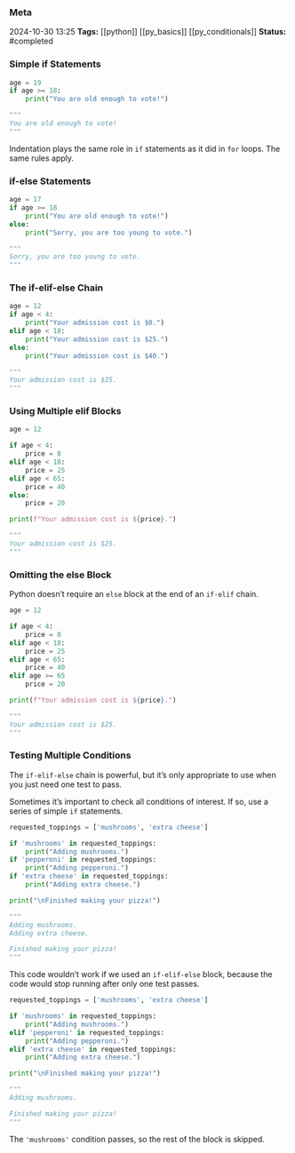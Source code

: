 ### Meta
2024-10-30 13:25
**Tags:** [[python]] [[py_basics]] [[py_conditionals]]
**Status:** #completed 

### Simple if Statements
```Python title:example.py
age = 19
if age >= 18:
	print("You are old enough to vote!")

"""
You are old enough to vote!
"""
```

Indentation plays the same role in `if` statements as it did in `for` loops. The same rules apply.

### if-else Statements
```Python title:example.py
age = 17
if age >= 18
	print("You are old enough to vote!")
else:
	print("Sorry, you are too young to vote.")

"""
Sorry, you are too young to vote.
"""
```

### The if-elif-else Chain
```Python title:example.py
age = 12
if age < 4:
	print("Your admission cost is $0.")
elif age < 18:
	print("Your admission cost is $25.")
else:
	print("Your admission cost is $40.")

"""
Your admission cost is $25.
"""
```

### Using Multiple elif Blocks
```Python title:example.py
age = 12

if age < 4:
	price = 0
elif age < 18:
	price = 25
elif age < 65:
	price = 40
else:
	price = 20

print(f"Your admission cost is ${price}.")

"""
Your admission cost is $25.
"""
```

### Omitting the else Block
Python doesn’t require an `else` block at the end of an `if-elif` chain.
```Python title:example.py
age = 12

if age < 4:
	price = 0
elif age < 18:
	price = 25
elif age < 65:
	price = 40
elif age >= 65
	price = 20

print(f"Your admission cost is ${price}.")

"""
Your admission cost is $25.
"""
```

### Testing Multiple Conditions
The `if-elif-else` chain is powerful, but it’s only appropriate to use when you just need one test to pass.

Sometimes it’s important to check all conditions of interest. If so, use a series of simple `if` statements.
```Python title:example.py
requested_toppings = ['mushrooms', 'extra cheese']

if 'mushrooms' in requested_toppings:
	print("Adding mushrooms.")
if 'pepperoni' in requested_toppings:
	print("Adding pepperoni.")
if 'extra cheese' in requested_toppings:
	print("Adding extra cheese.")

print("\nFinished making your pizza!")

"""
Adding mushrooms.
Adding extra cheese.

Finished making your pizza!
"""
```

This code wouldn’t work if we used an `if-elif-else` block, because the code would stop running after only one test passes.
```Python title:example.py
requested_toppings = ['mushrooms', 'extra cheese']

if 'mushrooms' in requested_toppings:
	print("Adding mushrooms.")
elif 'pepperoni' in requested_toppings:
	print("Adding pepperoni.")
elif 'extra cheese' in requested_toppings:
	print("Adding extra cheese.")

print("\nFinished making your pizza!")

"""
Adding mushrooms.

Finished making your pizza!
"""
```

The `'mushrooms'` condition passes, so the rest of the block is skipped.